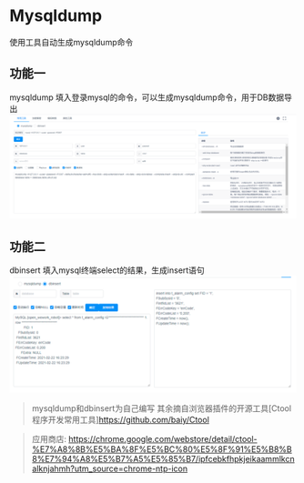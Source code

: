 # Mysqldump
使用工具自动生成mysqldump命令
## 功能一
mysqldump 填入登录mysql的命令，可以生成mysqldump命令，用于DB数据导出
![img_2.png](img_2.png)

## 功能二
dbinsert 填入mysql终端select的结果，生成insert语句
![img_1.png](img_1.png)
> mysqldump和dbinsert为自己编写
其余摘自浏览器插件的开源工具[Ctool 程序开发常用工具]https://github.com/baiy/Ctool

> 应用商店: https://chrome.google.com/webstore/detail/ctool-%E7%A8%8B%E5%BA%8F%E5%BC%80%E5%8F%91%E5%B8%B8%E7%94%A8%E5%B7%A5%E5%85%B7/ipfcebkfhpkjeikaammlkcnalknjahmh?utm_source=chrome-ntp-icon